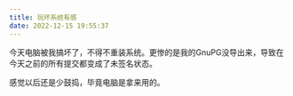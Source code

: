 ```yaml
---
title: 玩坏系统有感
date: 2022-12-15 19:55:37
---
```


今天电脑被我搞坏了，不得不重装系统。更惨的是我的GnuPG没导出来，导致在今天之前的所有提交都变成了未签名状态。

感觉以后还是少鼓捣，毕竟电脑是拿来用的。
